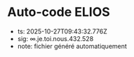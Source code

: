 # Auto-code ELIOS
- ts: 2025-10-27T09:43:32.776Z
- sig: ∞.je.toi.nous.432.528
- note: fichier généré automatiquement